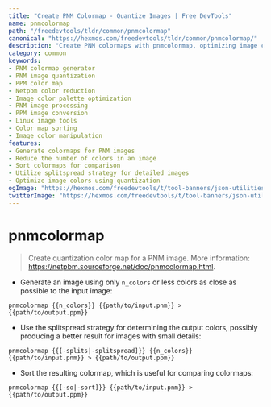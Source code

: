 ```yaml
---
title: "Create PNM Colormap - Quantize Images | Free DevTools"
name: pnmcolormap
path: "/freedevtools/tldr/common/pnmcolormap"
canonical: "https://hexmos.com/freedevtools/tldr/common/pnmcolormap/"
description: "Create PNM colormaps with pnmcolormap, optimizing image colors using quantization. Enhance images and reduce color palette size. Free online tool, no registration required."
category: common
keywords:
- PNM colormap generator
- PNM image quantization
- PPM color map
- Netpbm color reduction
- Image color palette optimization
- PNM image processing
- PPM image conversion
- Linux image tools
- Color map sorting
- Image color manipulation
features:
- Generate colormaps for PNM images
- Reduce the number of colors in an image
- Sort colormaps for comparison
- Utilize splitspread strategy for detailed images
- Optimize image colors using quantization
ogImage: "https://hexmos.com/freedevtools/t/tool-banners/json-utilities-banner.png"
twitterImage: "https://hexmos.com/freedevtools/t/tool-banners/json-utilities-banner.png"
---
```


# pnmcolormap

> Create quantization color map for a PNM image.
> More information: <https://netpbm.sourceforge.net/doc/pnmcolormap.html>.

- Generate an image using only `n_colors` or less colors as close as possible to the input image:

`pnmcolormap {{n_colors}} {{path/to/input.pnm}} > {{path/to/output.ppm}}`

- Use the splitspread strategy for determining the output colors, possibly producing a better result for images with small details:

`pnmcolormap {{[-splits|-splitspread]}} {{n_colors}} {{path/to/input.pnm}} > {{path/to/output.ppm}}`

- Sort the resulting colormap, which is useful for comparing colormaps:

`pnmcolormap {{[-so|-sort]}} {{path/to/input.pnm}} > {{path/to/output.ppm}}`
